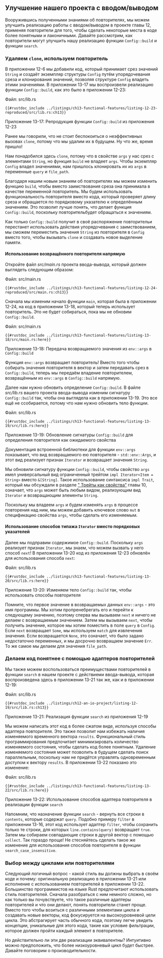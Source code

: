 ## Улучшение нашего проекта с вводом/выводом

Вооружившись полученными знаниями об повторителях, мы можем улучшить реализацию работы с вводом/выводом в проекте главы 12, применяя повторители для того, чтобы сделать некоторые места в коде более понятными и лаконичными. Давайте рассмотрим, как повторители могут улучшить нашу реализацию функции `Config::build` и функции `search`.

### Удаляем `clone`, используем повторитель

В приложении 12-6 мы добавили код, который принимает срез значений `String` и создаёт экземпляр структуры `Config` путём упорядочевания среза и клонирования значений, позволяя структуре `Config` владеть этими значениями. В приложении 13-17 мы воспроизвели реализацию функции `Config::build`, как это было в приложении 12-23:

<span class="filename">Файл: src/lib.rs</span>

```rust,ignore
{{#rustdoc_include ../listings/ch13-functional-features/listing-12-23-reproduced/src/lib.rs:ch13}}
```

<span class="caption">Приложение 13-17: Репродукция функции <code>Config::build</code> из приложения 12-23</span>

Ранее мы говорили, что не стоит беспокоиться о неэффективных вызовах `clone`, потому что мы удалим их в будущем. Ну что же, время пришло!

Нам понадобился здесь `clone`, потому что в свойстве `args` у нас срез с элементами `String`, но функция `build` не владеет `args`. Чтобы экземпляр `Config` владел значениями, нам пришлось клонировать их из `args` в переменные `query` и `file_path`.

Благодаря нашим новым знаниям об повторителях мы можем изменить функцию `build`, чтобы вместо заимствования среза она принимала в качестве переменной повторитель. Мы будем использовать функциональность повторителя вместо кода, который проверяет длину среза и обращается по порядковому указателю к определённым значениям. Это позволит лучше понять, что делает функция `Config::build`, поскольку повторительбудет обращаться к значениям.

Как только `Config::build` получит в своё распоряжение повторительи перестанет использовать действия упорядочевания с заимствованием, мы сможем переместить значения `String` из повторителя в `Config` вместо того, чтобы вызывать `clone` и создавать новое выделение памяти.

#### Использование возвращённого повторителя напрямую

Откройте файл *src/main.rs* проекта ввода-вывода, который должен выглядеть следующим образом:

<span class="filename">Файл: src/main.rs</span>

```rust,ignore
{{#rustdoc_include ../listings/ch13-functional-features/listing-12-24-reproduced/src/main.rs:ch13}}
```

Сначала мы изменим начало функции `main`, которая была в приложении 12-24, на код в приложении 13-18, который теперь использует повторитель. Это не будет собираться, пока мы не обновим `Config::build`.

<span class="filename">Файл: src/main.rs</span>

```rust,ignore,does_not_compile
{{#rustdoc_include ../listings/ch13-functional-features/listing-13-18/src/main.rs:here}}
```

<span class="caption">Приложение 13-18: Передача возвращаемого значения из <code>env::args</code> в <code>Config::build</code></span>

Функция `env::args` возвращает повторитель! Вместо того чтобы собирать значения повторителя в вектор и затем передавать срез в `Config::build`, теперь мы передаём владение повторителем, возвращённым из `env::args` в `Config::build` напрямую.

Далее нам нужно обновить определение `Config::build`. В файле *src/lib.rs* вашего проекта ввода-вывода изменим сигнатуру `Config::build` так, чтобы она выглядела как в приложении 13-19. Это все ещё не ссобирается, потому что нам нужно обновить тело функции.

<span class="filename">Файл: src/lib.rs</span>

```rust,ignore,does_not_compile
{{#rustdoc_include ../listings/ch13-functional-features/listing-13-19/src/lib.rs:here}}
```

<span class="caption">Приложение 13-19: Обновление сигнатуры <code>Config::build</code> для определения повторителя как ожидаемого свойства</span>

Документация встроенной библиотеки для функции `env::args` показывает, что вид возвращаемого ею повторителя - `std::env::Args`, и этот вид реализует признак `Iterator` и возвращает значения `String`.

Мы обновили сигнатуру функции `Config::build`, чтобы свойство `args` имел универсальный вид ограниченный трейтом `impl Iterator<Item = String>` вместо `&[String]`. Такое использование синтаксиса `impl Trait`, который мы обсуждали в разделе [" Трейты как свойства"]<!-- ignore --> главы 10, означает, что `args` может быть любым видом, реализующим вид `Iterator` и возвращающим элементы `String`.

Поскольку мы владеем `args` и будем изменять `args` в процессе повторения над ним, мы можем добавить ключевое слово `mut` в спецификацию свойства `args`, чтобы сделать его изменяемым.

#### Использование способов типажа `Iterator` вместо порядковых указателей

Далее мы подправим содержимое `Config::build`. Поскольку `args` реализует признак `Iterator`, мы знаем, что можем вызвать у него способ `next`! В приложении 13-20 код из приложения 12-23 обновлён для использования способа `next`:

<span class="filename">Файл: src/lib.rs</span>

```rust,noplayground
{{#rustdoc_include ../listings/ch13-functional-features/listing-13-20/src/lib.rs:here}}
```

<span class="caption">Приложение 13-20: Изменяем тело <code>Config::build</code> так, чтобы использовать способы повторителя</span>

Помните, что первое значение в возвращаемых данных `env::args` - это имя программы. Мы хотим пропренебрегать его и перейти к следующему значению, поэтому сперва мы вызываем `next` и ничего не делаем с возвращаемым значением. Затем мы вызываем `next`, чтобы получить значение, которое мы хотим поместить в поле `query` в `Config`. Если `next` возвращает `Some`, мы используем `match` для извлечения значения. Если возвращается `None`, это означает, что было задано недостаточно переменных, и мы досрочно возвращаем значение `Err`. То же самое мы делаем для значения `file_path`.

### Делаем код понятнее с помощью адаптеров повторителей

Мы также можем воспользоваться преимуществами повторителей в функции `search` в нашем проекте с действиеми ввода-вывода, которая воспроизведена здесь в приложении 13-21 так же, как и в приложении 12-19:

<span class="filename">Файл: src/lib.rs</span>

```rust,ignore
{{#rustdoc_include ../listings/ch12-an-io-project/listing-12-19/src/lib.rs:ch13}}
```

<span class="caption">Приложение 13-21: Реализация функции <code>search</code> из приложения 12-19</span>

Мы можем написать этот код в более сжатом виде, используя способы адаптера повторителя. Это также позволит нам избежать наличия изменяемого временного вектора `results`. Функциональный стиль программирования предпочитает минимизировать количество изменяемого состояния, чтобы сделать код более понятным. Удаление изменяемого состояния может позволить в будущем сделать поиск параллельным, поскольку нам не придётся управлять одновременным доступом к вектору `results`. В приложении 13-22 показано это изменение:

<span class="filename">Файл: src/lib.rs</span>

```rust,ignore
{{#rustdoc_include ../listings/ch13-functional-features/listing-13-22/src/lib.rs:here}}
```

<span class="caption">Приложение 13-22: Использование способов адаптера повторителя в реализации функции <code>search</code></span>

Напомним, что назначение функции `search` - вернуть все строки в `contents`, которые содержат `query`. Подобно примеру `filter` в приложении 13-16, этот код использует адаптер `filter`, чтобы сохранить только те строки, для которых `line.contains(query)` возвращает `true`. Затем мы собираем совпадающие строки в другой вектор с помощью `collect`. Так гораздо проще! Не стесняйтесь сделать такое же изменение для использования способов повторителя в функции `search_case_insensitive`.

### Выбор между циклами или повторителями

Следующий логичный вопрос - какой стиль вы должны выбрать в своём коде и почему: оригинальную реализацию в приложении 13-21 или исполнение с использованием повторителей в приложении 13-22. Большинство программистов на языке Rust предпочитают использовать стиль повторителей. Сначала разобраться с ним немного сложно, но как только вы почувствуете, что такое различные адаптеры повторителей и что они делают, понять повторители станет проще. Вместо того чтобы возиться с различными элементами цикла и создавать новые векторы, код фокусируется на высокоуровневой цели цикла. Это абстрагирует часть обычного кода, поэтому легче увидеть концепции, уникальные для этого кода, такие как условие фильтрации, которое должен пройти каждый элемент в повторителе.

Но действительно ли эти две реализации эквивалентны? Интуитивно можно предположить, что более низкоуровневый цикл будет быстрее. Давайте поговорим о производительности.


[" Трейты как свойства"]: ch10-02-traits.html#traits-as-parameters
